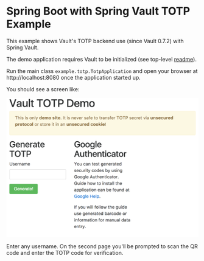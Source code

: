 Spring Boot with Spring Vault TOTP Example
==========================================

This example shows Vault's TOTP backend use (since Vault 0.7.2) with Spring Vault.

The demo application requires Vault to be initialized (see top-level [readme](https://github.com/mp911de/spring-cloud-vault-config-samples#setup)).

Run the main class `example.totp.TotpApplication` and open your browser 
at http://localhost:8080 once the application started up.

You should see a screen like:

![index](img/index.png)

Enter any username. On the second page you'll be prompted to scan the QR code
and enter the TOTP code for verification.
